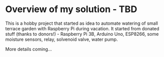 # Overview of my solution - TBD

This is a hobby project that started as idea to automate watering of small terrace garden with Raspberry Pi during vacation. It started from donated stuff (thanks to donors!) - Raspberry Pi 3B, Arduino Uno, ESP8266, some moisture sensors, relay, solvenoid valve, water pump.

More details coming...
